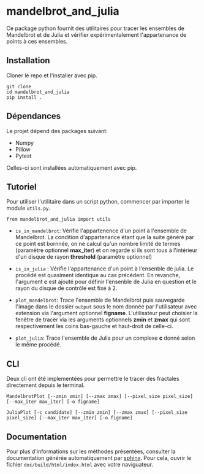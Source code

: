 # mandelbrot_and_julia

Ce package python fournit des utilitaires pour tracer les ensembles de Mandelbrot et de Julia et vérifier expérimentalement l'appartenance de points à ces ensembles.

## Installation

Cloner le repo et l'installer avec pip.

```
git clone 
cd mandelbrot_and_julia
pip install .
```

## Dépendances

Le projet dépend des packages suivant:
- Numpy
- Pillow
- Pytest

Celles-ci sont installées automatiquement avec pip.

## Tutoriel
Pour utiliser l'utilitaire dans un script python, commencer par importer le module `utils.py`.

```
from mandelbrot_and_julia import utils
```

- `is_in_mandelbrot`: Vérifie l'appartenence d'un point à l'ensemble de Mandelbrot. La condition d'appartenance étant que la suite généré par ce point est bornnée,
on ne calcul qu'un nombre limité de termes (paramètre optionnel **max_iter**) et on regarde si ils sont tous à l'intérieur d'un disque de rayon **threshold** (paramètre optionnel)

- `is_in_julia` : Vérifie l'appartenance d'un point à l'ensenble de julia. Le procédé est quasiment identique au cas précédent. En revanche, l'argument **c** est ajouté pour définir l'ensenble
de Julia en question et le rayon du disque de contrôle est fixé à 2.

- `plot_mandelbrot`: Trace l'ensemble de Mandelbrot puis sauvegarde l'image dans le dossier `output` sous le nom donnée par l'utilisateur avec extension via l'argument optionnel **figname**.
L'utilisateur peut choisier la fenêtre de tracer via les arguments optionnels **zmin** et **zmax** qui sont respectivement les coins bas-gauche et haut-droit de celle-ci.

- `plot_julia`: Trace l'ensemble de Julia pour un complexe **c** donné selon le même procédé.


## CLI

Deux cli ont été implementées pour permettre le tracer des fractales directement depuis le terminal.

```
MandelbrotPlot [--zmin zmin] [--zmax zmax] [--pixel_size pixel_size] [--max_iter max_iter] [-o figname]
```
```
JuliaPlot [-c candidate] [--zmin zmin] [--zmax zmax] [--pixel_size pixel_size] [--max_iter max_iter] [-o figname]
```

## Documentation

Pour plus d'informations sur les méthodes présentées, consulter la documentation générée automatiquement par [sphinx](https://www.sphinx-doc.org/en/master/).
Pour cela, ouvrir le fichier `doc/build/html/index.html` avec votre naviguateur.


